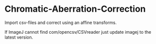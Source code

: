 # Chromatic-Aberration-Correction
Import csv-files and correct using an affine transforms.

If ImageJ cannot find com/opencsv/CSVreader just update imagej to the latest version.
